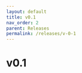 ```yaml
---
layout: default
title: v0.1
nav_order: 2
parent: Releases 
permalink: /releases/v-0-1
---
```


# v0.1
